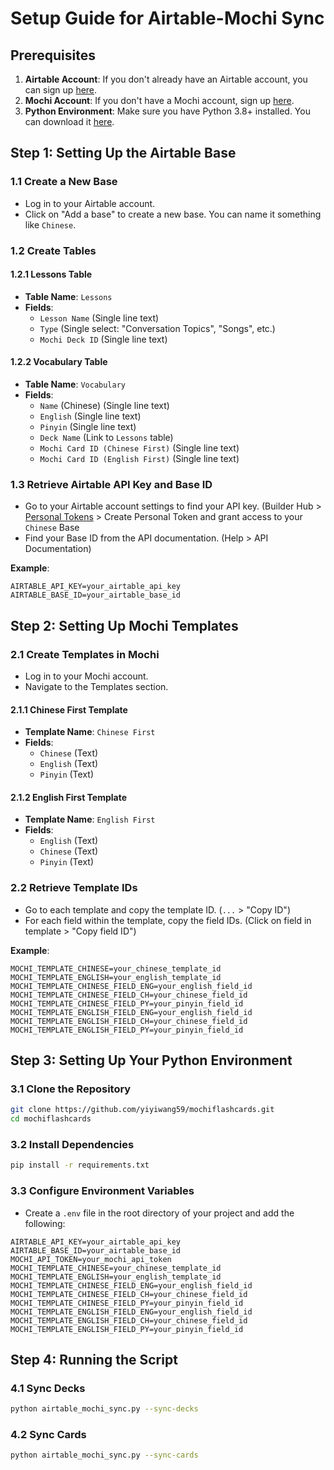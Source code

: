 
# Setup Guide for Airtable-Mochi Sync

## Prerequisites

1. **Airtable Account**: If you don't already have an Airtable account, you can sign up [here](https://airtable.com/).
2. **Mochi Account**: If you don't have a Mochi account, sign up [here](https://mochi.cards/).
3. **Python Environment**: Make sure you have Python 3.8+ installed. You can download it [here](https://www.python.org/downloads/).

## Step 1: Setting Up the Airtable Base

### 1.1 Create a New Base

- Log in to your Airtable account.
- Click on "Add a base" to create a new base. You can name it something like `Chinese`.

### 1.2 Create Tables

#### 1.2.1 Lessons Table

- **Table Name**: `Lessons`
- **Fields**:
  - `Lesson Name` (Single line text)
  - `Type` (Single select: "Conversation Topics", "Songs", etc.)
  - `Mochi Deck ID` (Single line text)

#### 1.2.2 Vocabulary Table

- **Table Name**: `Vocabulary`
- **Fields**:
  - `Name` (Chinese) (Single line text)
  - `English` (Single line text)
  - `Pinyin` (Single line text)
  - `Deck Name` (Link to `Lessons` table)
  - `Mochi Card ID (Chinese First)` (Single line text)
  - `Mochi Card ID (English First)` (Single line text)

### 1.3 Retrieve Airtable API Key and Base ID

- Go to your Airtable account settings to find your API key. (Builder Hub > [Personal Tokens](https://airtable.com/create/tokens) > Create Personal Token and grant access to your `Chinese` Base
- Find your Base ID from the API documentation. (Help > API Documentation)

**Example**:
```plaintext
AIRTABLE_API_KEY=your_airtable_api_key
AIRTABLE_BASE_ID=your_airtable_base_id
```

## Step 2: Setting Up Mochi Templates

### 2.1 Create Templates in Mochi

- Log in to your Mochi account.
- Navigate to the Templates section.

#### 2.1.1 Chinese First Template

- **Template Name**: `Chinese First`
- **Fields**:
  - `Chinese` (Text)
  - `English` (Text)
  - `Pinyin` (Text)

#### 2.1.2 English First Template

- **Template Name**: `English First`
- **Fields**:
  - `English` (Text)
  - `Chinese` (Text)
  - `Pinyin` (Text)

### 2.2 Retrieve Template IDs

- Go to each template and copy the template ID. (`...` > "Copy ID")
- For each field within the template, copy the field IDs. (Click on field in template > "Copy field ID")

**Example**:
```plaintext
MOCHI_TEMPLATE_CHINESE=your_chinese_template_id
MOCHI_TEMPLATE_ENGLISH=your_english_template_id
MOCHI_TEMPLATE_CHINESE_FIELD_ENG=your_english_field_id
MOCHI_TEMPLATE_CHINESE_FIELD_CH=your_chinese_field_id
MOCHI_TEMPLATE_CHINESE_FIELD_PY=your_pinyin_field_id
MOCHI_TEMPLATE_ENGLISH_FIELD_ENG=your_english_field_id
MOCHI_TEMPLATE_ENGLISH_FIELD_CH=your_chinese_field_id
MOCHI_TEMPLATE_ENGLISH_FIELD_PY=your_pinyin_field_id
```

## Step 3: Setting Up Your Python Environment

### 3.1 Clone the Repository

```bash
git clone https://github.com/yiyiwang59/mochiflashcards.git
cd mochiflashcards
```

### 3.2 Install Dependencies

```bash
pip install -r requirements.txt
```

### 3.3 Configure Environment Variables

- Create a `.env` file in the root directory of your project and add the following:

```plaintext
AIRTABLE_API_KEY=your_airtable_api_key
AIRTABLE_BASE_ID=your_airtable_base_id
MOCHI_API_TOKEN=your_mochi_api_token
MOCHI_TEMPLATE_CHINESE=your_chinese_template_id
MOCHI_TEMPLATE_ENGLISH=your_english_template_id
MOCHI_TEMPLATE_CHINESE_FIELD_ENG=your_english_field_id
MOCHI_TEMPLATE_CHINESE_FIELD_CH=your_chinese_field_id
MOCHI_TEMPLATE_CHINESE_FIELD_PY=your_pinyin_field_id
MOCHI_TEMPLATE_ENGLISH_FIELD_ENG=your_english_field_id
MOCHI_TEMPLATE_ENGLISH_FIELD_CH=your_chinese_field_id
MOCHI_TEMPLATE_ENGLISH_FIELD_PY=your_pinyin_field_id
```

## Step 4: Running the Script

### 4.1 Sync Decks

```bash
python airtable_mochi_sync.py --sync-decks
```

### 4.2 Sync Cards

```bash
python airtable_mochi_sync.py --sync-cards
```
